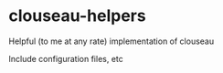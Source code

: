 # clouseau-helpers
Helpful (to me at any rate) implementation of clouseau

Include configuration files, etc
